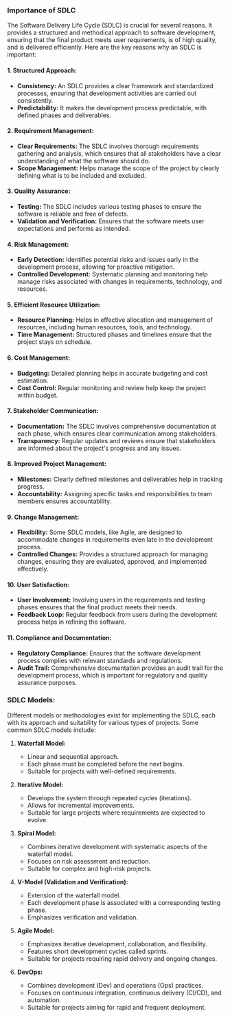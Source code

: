 
### Importance of SDLC
The Software Delivery Life Cycle (SDLC) is crucial for several reasons. It provides a structured and methodical approach to software development, ensuring that the final product meets user requirements, is of high quality, and is delivered efficiently. Here are the key reasons why an SDLC is important:

#### 1. **Structured Approach:**

- **Consistency:** An SDLC provides a clear framework and standardized processes, ensuring that development activities are carried out consistently.
- **Predictability:** It makes the development process predictable, with defined phases and deliverables.

#### 2. **Requirement Management:**

- **Clear Requirements:** The SDLC involves thorough requirements gathering and analysis, which ensures that all stakeholders have a clear understanding of what the software should do.
- **Scope Management:** Helps manage the scope of the project by clearly defining what is to be included and excluded.

#### 3. **Quality Assurance:**

- **Testing:** The SDLC includes various testing phases to ensure the software is reliable and free of defects.
- **Validation and Verification:** Ensures that the software meets user expectations and performs as intended.

#### 4. **Risk Management:**

- **Early Detection:** Identifies potential risks and issues early in the development process, allowing for proactive mitigation.
- **Controlled Development:** Systematic planning and monitoring help manage risks associated with changes in requirements, technology, and resources.

#### 5. **Efficient Resource Utilization:**

- **Resource Planning:** Helps in effective allocation and management of resources, including human resources, tools, and technology.
- **Time Management:** Structured phases and timelines ensure that the project stays on schedule.

#### 6. **Cost Management:**

- **Budgeting:** Detailed planning helps in accurate budgeting and cost estimation.
- **Cost Control:** Regular monitoring and review help keep the project within budget.

#### 7. **Stakeholder Communication:**

- **Documentation:** The SDLC involves comprehensive documentation at each phase, which ensures clear communication among stakeholders.
- **Transparency:** Regular updates and reviews ensure that stakeholders are informed about the project's progress and any issues.

#### 8. **Improved Project Management:**

- **Milestones:** Clearly defined milestones and deliverables help in tracking progress.
- **Accountability:** Assigning specific tasks and responsibilities to team members ensures accountability.

#### 9. **Change Management:**

- **Flexibility:** Some SDLC models, like Agile, are designed to accommodate changes in requirements even late in the development process.
- **Controlled Changes:** Provides a structured approach for managing changes, ensuring they are evaluated, approved, and implemented effectively.

#### 10. **User Satisfaction:**

- **User Involvement:** Involving users in the requirements and testing phases ensures that the final product meets their needs.
- **Feedback Loop:** Regular feedback from users during the development process helps in refining the software.

#### 11. **Compliance and Documentation:**

- **Regulatory Compliance:** Ensures that the software development process complies with relevant standards and regulations.
- **Audit Trail:** Comprehensive documentation provides an audit trail for the development process, which is important for regulatory and quality assurance purposes.


### SDLC Models:

Different models or methodologies exist for implementing the SDLC, each with its approach and suitability for various types of projects. Some common SDLC models include:

1. **Waterfall Model:**
    
    - Linear and sequential approach.
    - Each phase must be completed before the next begins.
    - Suitable for projects with well-defined requirements.
2. **Iterative Model:**
    
    - Develops the system through repeated cycles (iterations).
    - Allows for incremental improvements.
    - Suitable for large projects where requirements are expected to evolve.
3. **Spiral Model:**
    
    - Combines iterative development with systematic aspects of the waterfall model.
    - Focuses on risk assessment and reduction.
    - Suitable for complex and high-risk projects.
4. **V-Model (Validation and Verification):**
    
    - Extension of the waterfall model.
    - Each development phase is associated with a corresponding testing phase.
    - Emphasizes verification and validation.
5. **Agile Model:**
    
    - Emphasizes iterative development, collaboration, and flexibility.
    - Features short development cycles called sprints.
    - Suitable for projects requiring rapid delivery and ongoing changes.
6. **DevOps:**
    
    - Combines development (Dev) and operations (Ops) practices.
    - Focuses on continuous integration, continuous delivery (CI/CD), and automation.
    - Suitable for projects aiming for rapid and frequent deployment.